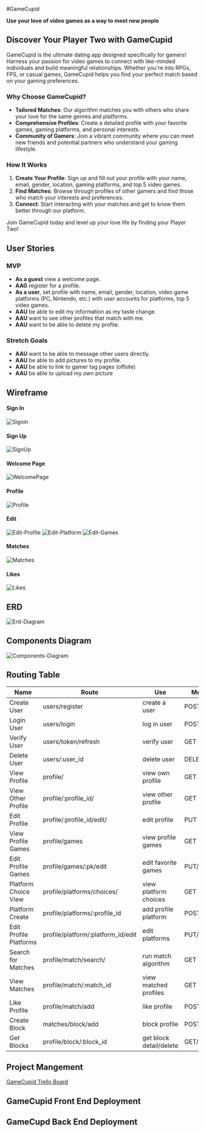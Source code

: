 #GameCupid

**Use your love of video games as a way to meet new people**
## Discover Your Player Two with GameCupid

GameCupid is the ultimate dating app designed specifically for gamers! Harness your passion for video games to connect with like-minded individuals and build meaningful relationships. Whether you're into RPGs, FPS, or casual games, GameCupid helps you find your perfect match based on your gaming preferences.

### Why Choose GameCupid?

- **Tailored Matches**: Our algorithm matches you with others who share your love for the same genres and platforms.
- **Comprehensive Profiles**: Create a detailed profile with your favorite games, gaming platforms, and personal interests.
- **Community of Gamers**: Join a vibrant community where you can meet new friends and potential partners who understand your gaming lifestyle.

### How It Works

1. **Create Your Profile**: Sign up and fill out your profile with your name, email, gender, location, gaming platforms, and top 5 video games.
2. **Find Matches**: Browse through profiles of other gamers and find those who match your interests and preferences.
3. **Connect**: Start interacting with your matches and get to know them better through our platform.

Join GameCupid today and level up your love life by finding your Player Two!

## User Stories

### MVP

- **As a guest** view a welcome page.
- **AAG** register for a profile.
- **As a user**, set profile with name, email, gender, location, video game platforms (PC, Nintendo, etc.) with user accounts for platforms, top 5 video games.
- **AAU** be able to edit my information as my taste change.
- **AAU** want to see other profiles that match with me.
- **AAU** want to be able to delete my profile.

### Stretch Goals

- **AAU** want to be able to message other users directly.
- **AAU** be able to add pictures to my profile.
- **AAU** be able to link to gamer tag pages (offsite)
- **AAU** be able to upload my own picture

## Wireframe


#### Sign In
![Signin](/public/image/signin.jpg)

#### Sign Up
![SignUp](/public/image/signup.jpg)

#### Welcome Page
![WelcomePage](/public/image/welcome.jpg)

#### Profile
![Profile](/public/image/user-profile.jpg)

#### Edit
![Edit-Profile](/public/image/edit-profile.jpg)
![Edit-Platform](/public/image/edit-platform.jpg)
![Edit-Games](/public/image/edit-games.jpg)

#### Matches
![Matches](/public/image/match-profile.jpg)

#### Likes
![Likes](/public/image/like.jpg)


## ERD
![Erd-Diagram](/public/image/ERD.png)

## Components Diagram
![Components-Diagram](/public/image/component%20Diagram.png)

## Routing Table
| Name             | Route                   | Use                     | Method       |
|------------------|-------------------------|-------------------------|--------------|
| Create User      | users/register          | create a user           | POST         |
| Login User       | users/login             | log in user             | POST         |
| Verify User      | users/token/refresh     | verify user             | GET          |
| Delete User      | users/:user_id          | delete user             | DELETE       |
| View Profile     | profile/                | view own profile        | GET          |
| View Other Profile| profile/:profile_id/   | view other profile      | GET          |
| Edit Profile     | profile/:profile_id/edit/| edit profile           | PUT          |
| View Profile Games| profile/games          | view profile games      | GET          |
| Edit Profile Games| profile/games/:pk/edit | edit favorite games     | PUT/DELETE   |
| Platform Choice View| profile/platforms/choices/| view platform choices| GET        |
| Platform Create   | profile/platforms/:profile_id| add profile platform | POST      |
| Edit Profile Platforms| profile/platform/:platform_id/edit | edit platforms | PUT/DELETE |
| Search for Matches | profile/match/search/ | run match algorithm     | GET          |
| View Matches     | profile/match/:match_id | view matched profiles   | GET          |
| Like Profile     | profile/match/add       | like profile            | POST         |
| Create Block     | matches/block/add       | block profile           | POST         |
| Get Blocks       |profile/block/:block_id  | get block detail/delete | GET/DELETE   |

## Project Mangement
[GameCupid Trello Board](https://trello.com/b/JT44Zi2F/gamecupid)

## GameCupid Front End Deployment


## GameCupd Back End Deployment



